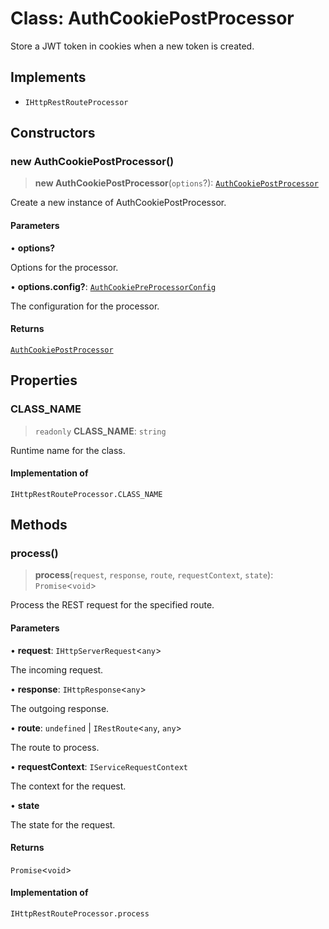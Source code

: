 # Class: AuthCookiePostProcessor

Store a JWT token in cookies when a new token is created.

## Implements

- `IHttpRestRouteProcessor`

## Constructors

### new AuthCookiePostProcessor()

> **new AuthCookiePostProcessor**(`options`?): [`AuthCookiePostProcessor`](AuthCookiePostProcessor.md)

Create a new instance of AuthCookiePostProcessor.

#### Parameters

• **options?**

Options for the processor.

• **options.config?**: [`AuthCookiePreProcessorConfig`](../interfaces/AuthCookiePreProcessorConfig.md)

The configuration for the processor.

#### Returns

[`AuthCookiePostProcessor`](AuthCookiePostProcessor.md)

## Properties

### CLASS\_NAME

> `readonly` **CLASS\_NAME**: `string`

Runtime name for the class.

#### Implementation of

`IHttpRestRouteProcessor.CLASS_NAME`

## Methods

### process()

> **process**(`request`, `response`, `route`, `requestContext`, `state`): `Promise`\<`void`\>

Process the REST request for the specified route.

#### Parameters

• **request**: `IHttpServerRequest`\<`any`\>

The incoming request.

• **response**: `IHttpResponse`\<`any`\>

The outgoing response.

• **route**: `undefined` \| `IRestRoute`\<`any`, `any`\>

The route to process.

• **requestContext**: `IServiceRequestContext`

The context for the request.

• **state**

The state for the request.

#### Returns

`Promise`\<`void`\>

#### Implementation of

`IHttpRestRouteProcessor.process`
